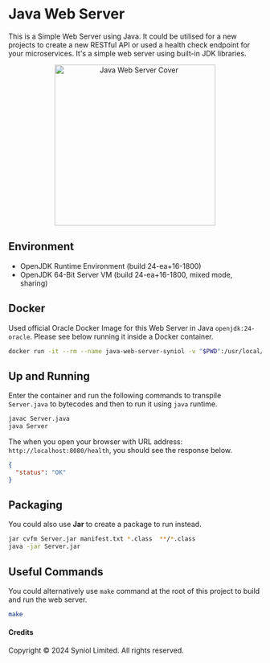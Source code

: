 # Java Web Server
This is a Simple Web Server using Java. It could be utilised for a new projects to create a new RESTful API or 
used a health check endpoint for your microservices. It's a simple web server using built-in JDK libraries.

<style>
    #coverphoto {
        text-align: center !important;
    }
</style>
<div id="coverphoto">
    <img style="max-width: 100%; width: 320px;" src="https://github.com/user-attachments/assets/d26641b5-a561-48fe-90f9-bf85fdbb08bf?raw=true" alt="Java Web Server Cover">
</div>



## Environment
 * OpenJDK Runtime Environment (build 24-ea+16-1800)
 * OpenJDK 64-Bit Server VM (build 24-ea+16-1800, mixed mode, sharing)


## Docker
Used official Oracle Docker Image for this Web Server in Java `openjdk:24-oracle`. Please see below running it 
inside a Docker container.

```bash	
docker run -it --rm --name java-web-server-syniol -v "$PWD":/usr/local/app --workdir /usr/local/app -p 8080:80 openjdk:24-oracle bash
```


## Up and Running
Enter the container and run the following commands to transpile `Server.java` to bytecodes and then to run it using `java` runtime.
```bash
javac Server.java
java Server
```

The when you open your browser with URL address: `http://localhost:8080/health`, you should see the response below.

```json
{
  "status": "OK"
}
```


## Packaging
You could also use __Jar__ to create a package to run instead.

```bash
jar cvfm Server.jar manifest.txt *.class  **/*.class
java -jar Server.jar
```


## Useful Commands
You could alternatively use `make` command at the root of this project to build and run the web server.

```bash
make
```


#### Credits
Copyright &copy; 2024 Syniol Limited. All rights reserved.
